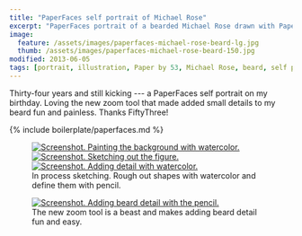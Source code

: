 ```yaml
---
title: "PaperFaces self portrait of Michael Rose"
excerpt: "PaperFaces portrait of a bearded Michael Rose drawn with Paper by 53 on an iPad."
image: 
  feature: /assets/images/paperfaces-michael-rose-beard-lg.jpg
  thumb: /assets/images/paperfaces-michael-rose-beard-150.jpg
modified: 2013-06-05
tags: [portrait, illustration, Paper by 53, Michael Rose, beard, self portrait]
---
```


Thirty-four years and still kicking --- a PaperFaces self portrait on my birthday. Loving the new zoom tool that made added small details to my beard fun and painless. Thanks FiftyThree!

{% include boilerplate/paperfaces.md %}

<figure class="third">
	<a href="{{ site.url }}/assets/images/michael-rose-beard-process-1-lg.jpg"><img src="{{ site.url }}/assets/images/michael-rose-beard-process-1-600.jpg" alt="Screenshot. Painting the background with watercolor."></a>
	<a href="{{ site.url }}/assets/images/michael-rose-beard-process-2-lg.jpg"><img src="{{ site.url }}/assets/images/michael-rose-beard-process-2-600.jpg" alt="Screenshot. Sketching out the figure."></a>
	<a href="{{ site.url }}/assets/images/michael-rose-beard-process-3-lg.jpg"><img src="{{ site.url }}/assets/images/michael-rose-beard-process-3-600.jpg" alt="Screenshot. Adding detail with watercolor."></a>
	<figcaption>In process sketching. Rough out shapes with watercolor and define them with pencil.</figcaption>
</figure>

<figure>
	<a href="{{ site.url }}/assets/images/michael-rose-beard-process-4-lg.jpg"><img src="{{ site.url }}/assets/images/michael-rose-beard-process-4-600.jpg" alt="Screenshot. Adding beard detail with the pencil."></a>
	<figcaption>The new zoom tool is a beast and makes adding beard detail fun and easy.</figcaption>
</figure>
